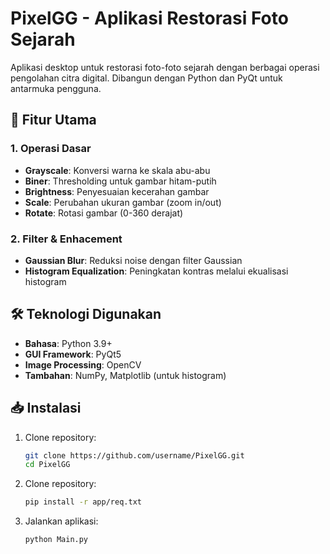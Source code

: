 # PixelGG - Aplikasi Restorasi Foto Sejarah

<!-- ![Contoh Restorasi](img/sam.jpeg)  
![Contoh Restorasi](img/out.jpg)  -->


Aplikasi desktop untuk restorasi foto-foto sejarah dengan berbagai operasi pengolahan citra digital. Dibangun dengan Python dan PyQt untuk antarmuka pengguna.

## 📌 Fitur Utama

### 1. Operasi Dasar
- **Grayscale**: Konversi warna ke skala abu-abu
- **Biner**: Thresholding untuk gambar hitam-putih
- **Brightness**: Penyesuaian kecerahan gambar
- **Scale**: Perubahan ukuran gambar (zoom in/out)
- **Rotate**: Rotasi gambar (0-360 derajat)

### 2. Filter & Enhacement
- **Gaussian Blur**: Reduksi noise dengan filter Gaussian
- **Histogram Equalization**: Peningkatan kontras melalui ekualisasi histogram


## 🛠 Teknologi Digunakan
- **Bahasa**: Python 3.9+
- **GUI Framework**: PyQt5
- **Image Processing**: OpenCV
- **Tambahan**: NumPy, Matplotlib (untuk histogram)

## 📥 Instalasi
1. Clone repository:
   ```bash
   git clone https://github.com/username/PixelGG.git
   cd PixelGG

2. Clone repository:  
   ```bash 
   pip install -r app/req.txt

3. Jalankan aplikasi:  
   ```bash 
   python Main.py

